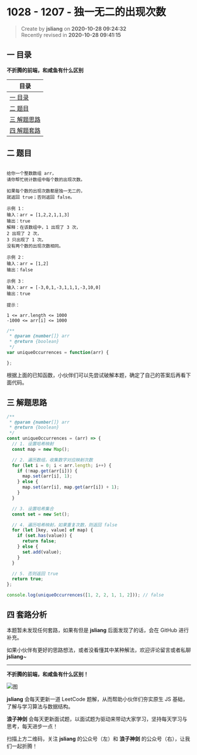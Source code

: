 1028 - 1207 - 独一无二的出现次数
===

> Create by **jsliang** on **2020-10-28 09:24:32**  
> Recently revised in **2020-10-28 09:41:15**

<!-- 目录开始 -->
## 一 目录

**不折腾的前端，和咸鱼有什么区别**

| 目录 |
| --- |
| [一 目录](#chapter-one) |
| [二 题目](#chapter-two) |
| [三 解题思路](#chapter-three) |
| [四 解题套路](#chapter-four) |
<!-- 目录结束 -->

## 二 题目



```

给你一个整数数组 arr，
请你帮忙统计数组中每个数的出现次数。

如果每个数的出现次数都是独一无二的，
就返回 true；否则返回 false。

示例 1：
输入：arr = [1,2,2,1,1,3]
输出：true
解释：在该数组中，1 出现了 3 次，
2 出现了 2 次，
3 只出现了 1 次。
没有两个数的出现次数相同。

示例 2：
输入：arr = [1,2]
输出：false

示例 3：
输入：arr = [-3,0,1,-3,1,1,1,-3,10,0]
输出：true

提示：

1 <= arr.length <= 1000
-1000 <= arr[i] <= 1000
```

```js
/**
 * @param {number[]} arr
 * @return {boolean}
 */
var uniqueOccurrences = function(arr) {

};
```

根据上面的已知函数，小伙伴们可以先尝试破解本题，确定了自己的答案后再看下面代码。

## 三 解题思路



```js
/**
 * @param {number[]} arr
 * @return {boolean}
 */
const uniqueOccurrences = (arr) => {
  // 1. 设置哈希映射
  const map = new Map();

  // 2. 遍历数组，收集数字对应映射次数
  for (let i = 0; i < arr.length; i++) {
    if (!map.get(arr[i])) {
      map.set(arr[i], 1);
    } else {
      map.set(arr[i], map.get(arr[i]) + 1);
    }
  }

  // 3. 设置哈希集合
  const set = new Set();

  // 4. 遍历哈希映射，如果重复次数，则返回 false
  for (let [key, value] of map) {
    if (set.has(value)) {
      return false;
    } else {
      set.add(value);
    }
  }

  // 5. 否则返回 true
  return true;
};

console.log(uniqueOccurrences([1, 2, 2, 1, 1, 2])); // false
```

## 四 套路分析



本题暂未发现任何套路，如果有但是 **jsliang** 后面发现了的话，会在 GitHub 进行补充。

如果小伙伴有更好的思路想法，或者没看懂其中某种解法，欢迎评论留言或者私聊 **jsliang**~

---

**不折腾的前端，和咸鱼有什么区别！**

![图](https://github.com/LiangJunrong/document-library/blob/master/public-repertory/img/z-index-small.png?raw=true)

**jsliang** 会每天更新一道 LeetCode 题解，从而帮助小伙伴们夯实原生 JS 基础，了解与学习算法与数据结构。

**浪子神剑** 会每天更新面试题，以面试题为驱动来带动大家学习，坚持每天学习与思考，每天进步一点！

扫描上方二维码，关注 **jsliang** 的公众号（左）和 **浪子神剑** 的公众号（右），让我们一起折腾！

